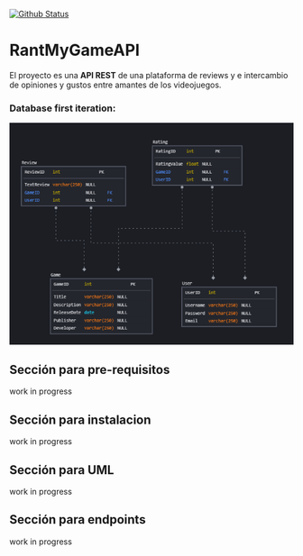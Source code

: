 [![Github Status][github-shield]][github-url]

# RantMyGameAPI

El proyecto es una **API REST** de una plataforma de reviews y e intercambio de opiniones y gustos entre amantes de los videojuegos.

### Database first iteration: 

![db_first_model.png](./diagrams/db_first_model.png)

## Sección para pre-requisitos

work in progress

## Sección para instalacion

work in progress

## Sección para UML

work in progress

## Sección para endpoints

work in progress

[github-shield]: https://img.shields.io/badge/GitHub-trashfacu-blue?logo=github&style=flat
[github-url]: https://github.com/trashfacu/RantMyGameAPI

